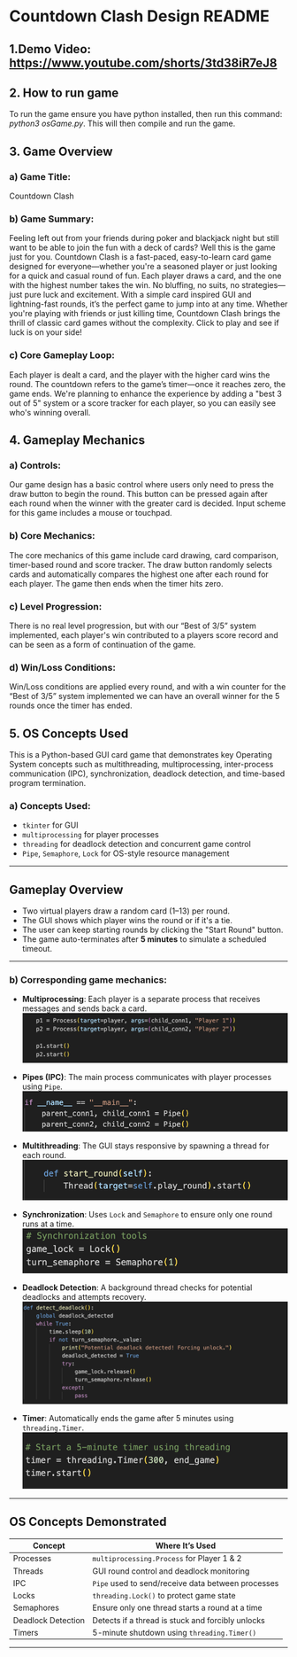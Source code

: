 # Countdown Clash Design README 

## 1.Demo Video: https://www.youtube.com/shorts/3td38iR7eJ8

## 2. How to run game
To run the game ensure you have python installed, then run this command: *python3 osGame.py*. This will then compile and run the game. 

## 3. Game Overview
### a) Game Title: 
Countdown Clash
### b) Game Summary: 
Feeling left out from your friends during poker and blackjack night but still want to be able to join the fun with a deck of cards? Well this is the game just for you. Countdown Clash is a fast-paced, easy-to-learn card game designed for everyone—whether you're a seasoned player or just looking for a quick and casual round of fun. Each player draws a card, and the one with the highest number takes the win. No bluffing, no suits, no strategies—just pure luck and excitement. With a simple card inspired GUI and lightning-fast rounds, it’s the perfect game to jump into at any time. Whether you're playing with friends or just killing time, Countdown Clash brings the thrill of classic card games without the complexity. Click to play and see if luck is on your side!

### c) Core Gameplay Loop: 
Each player is dealt a card, and the player with the higher card wins the round. The countdown refers to the game’s timer—once it reaches zero, the game ends. We're planning to enhance the experience by adding a "best 3 out of 5" system or a score tracker for each player, so you can easily see who's winning overall.

## 4. Gameplay Mechanics
### a) Controls: 
Our game design has a basic control where users only need to press the draw button to begin the round. This button can be pressed again after each round when the winner with the greater card is decided. Input scheme for this game includes a mouse or touchpad.
### b) Core Mechanics: 
The core mechanics of this game include card drawing, card comparison, timer-based round and score tracker. The draw button randomly selects cards and automatically compares the highest one after each round for each player. The game then ends when the timer hits zero.
### c) Level Progression: 
There is no real level progression, but with our “Best of 3/5” system implemented, each player's win contributed to a players score record and can be seen as a form of continuation of the game.
### d) Win/Loss Conditions: 
Win/Loss conditions are applied every round, and with a win counter for the “Best of 3/5” system implemented we can have an overall winner for the 5 rounds once the timer has ended.

## 5. OS Concepts Used
This is a Python-based GUI card game that demonstrates key Operating System concepts such as multithreading, multiprocessing, inter-process communication (IPC), synchronization, deadlock detection, and time-based program termination.

### a) Concepts Used:
- `tkinter` for GUI
- `multiprocessing` for player processes
- `threading` for deadlock detection and concurrent game control
- `Pipe`, `Semaphore`, `Lock` for OS-style resource management

---

## Gameplay Overview

- Two virtual players draw a random card (1–13) per round.
- The GUI shows which player wins the round or if it's a tie.
- The user can keep starting rounds by clicking the "Start Round" button.
- The game auto-terminates after **5 minutes** to simulate a scheduled timeout.

---

### b) Corresponding game mechanics:

- **Multiprocessing**: Each player is a separate process that receives messages and sends back a card.
  ![Process Creation](images/processes.png)
  
- **Pipes (IPC)**: The main process communicates with player processes using `Pipe`.
  ![Pipes](images/pipes.png)
  
- **Multithreading**: The GUI stays responsive by spawning a thread for each round.
  ![Threading](images/thread.png)
  
- **Synchronization**: Uses `Lock` and `Semaphore` to ensure only one round runs at a time.
  ![Synchronization](images/synchronization.png)

- **Deadlock Detection**: A background thread checks for potential deadlocks and attempts recovery.
  ![Deadlock Detection](images/deadlock.png)
  
- **Timer**: Automatically ends the game after 5 minutes using `threading.Timer`.
  ![Timer](images/timer.png)
  
---

## OS Concepts Demonstrated

| Concept            | Where It’s Used                                    |
| ------------------ | -------------------------------------------------- |
| Processes          | `multiprocessing.Process` for Player 1 & 2         |
| Threads            | GUI round control and deadlock monitoring          |
| IPC                | `Pipe` used to send/receive data between processes |
| Locks              | `threading.Lock()` to protect game state           |
| Semaphores         | Ensure only one thread starts a round at a time    |
| Deadlock Detection | Detects if a thread is stuck and forcibly unlocks  |
| Timers             | 5-minute shutdown using `threading.Timer()`        |

---















